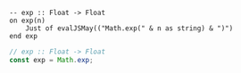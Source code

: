 ```applescript
-- exp :: Float -> Float
on exp(n)
    Just of evalJSMay(("Math.exp(" & n as string) & ")")
end exp
```


```javascript
// exp :: Float -> Float
const exp = Math.exp;
```